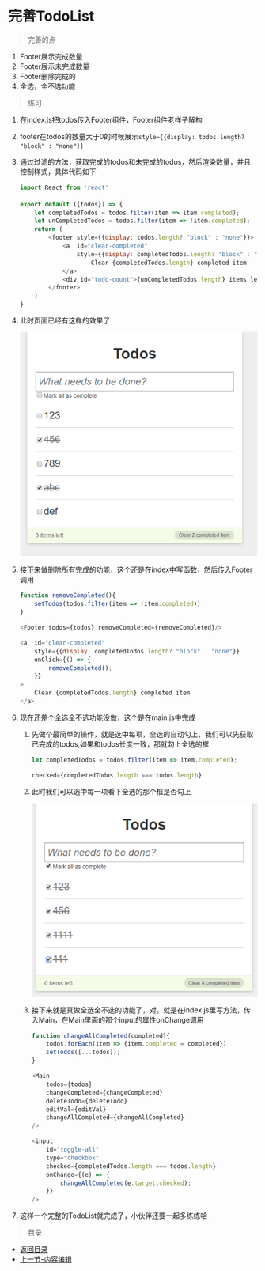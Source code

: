 # 完善TodoList

> 完善的点

1. Footer展示完成数量
2. Footer展示未完成数量
3. Footer删除完成的
4. 全选，全不选功能

> 练习

1. 在index.js把todos传入Footer组件，Footer组件老样子解构
2. footer在todos的数量大于0的时候展示`style={{display: todos.length? "block" : "none"}}`
3. 通过过滤的方法，获取完成的todos和未完成的todos，然后渲染数量，并且控制样式，具体代码如下
    ```js
    import React from 'react'

    export default ({todos}) => {
        let completedTodos = todos.filter(item => item.completed);
        let unCompletedTodos = todos.filter(item => !item.completed);
        return (
            <footer style={{display: todos.length? "block" : "none"}}>
                <a  id="clear-completed" 
                    style={{display: completedTodos.length? "block" : "none"}}>
                        Clear {completedTodos.length} completed item
                </a>
                <div id="todo-count">{unCompletedTodos.length} items left</div>
            </footer>
        )
    }    
    ```
4. 此时页面已经有这样的效果了

    ![](./images/页面渲染.jpg)

5. 接下来做删除所有完成的功能，这个还是在index中写函数，然后传入Footer调用   
    ```js
    function removeCompleted(){
        setTodos(todos.filter(item => !item.completed))
    }
    ```
    ```js
    <Footer todos={todos} removeCompleted={removeCompleted}/>
    ```
    ```js
    <a  id="clear-completed" 
        style={{display: completedTodos.length? "block" : "none"}}
        onClick={() => {
            removeCompleted();
        }}
    >
        Clear {completedTodos.length} completed item
    </a>    
    ```

6. 现在还差个全选全不选功能没做，这个是在main.js中完成   
    1. 先做个最简单的操作，就是选中每项，全选的自动勾上，我们可以先获取已完成的todos,如果和todos长度一致，那就勾上全选的框
        ```js
        let completedTodos = todos.filter(item => item.completed);
        ```
        ```js
        checked={completedTodos.length === todos.length} 
        ```
    2. 此时我们可以选中每一项看下全选的那个框是否勾上 

        ![](./images/选中每一项全选框选中.jpg)

    3. 接下来就是真做全选全不选的功能了，对，就是在index.js里写方法，传入Main，在Main里面的那个input的属性onChange调用
        ```js
        function changeAllCompleted(completed){
            todos.forEach(item => {item.completed = completed})
            setTodos([...todos]);
        }        
        ``` 
        ```js
        <Main 
            todos={todos} 
            changeCompleted={changeCompleted} 
            deleteTodo={deleteTodo} 
            editVal={editVal} 
            changeAllCompleted={changeAllCompleted}
        />        
        ```
        ```js
        <input 
            id="toggle-all" 
            type="checkbox" 
            checked={completedTodos.length === todos.length} 
            onChange={(e) => {
                changeAllCompleted(e.target.checked);
            }}
        />        
        ``` 

7. 这样一个完整的TodoList就完成了，小伙伴还要一起多练练哈

> 目录

* [返回目录](../../README.md)
* [上一节-内容编辑](../day-10/内容编辑.md)